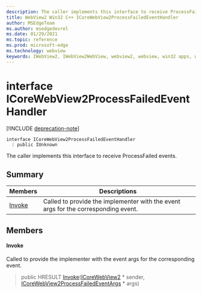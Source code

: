 ```yaml
---
description: The caller implements this interface to receive ProcessFailed events.
title: WebView2 Win32 C++ ICoreWebView2ProcessFailedEventHandler
author: MSEdgeTeam
ms.author: msedgedevrel
ms.date: 01/29/2021
ms.topic: reference
ms.prod: microsoft-edge
ms.technology: webview
keywords: IWebView2, IWebView2WebView, webview2, webview, win32 apps, win32, edge, ICoreWebView2, ICoreWebView2Controller, browser control, edge html, ICoreWebView2ProcessFailedEventHandler
---
```


# interface ICoreWebView2ProcessFailedEventHandler 

[!INCLUDE [deprecation-note](../includes/deprecation-note.md)]

```
interface ICoreWebView2ProcessFailedEventHandler
  : public IUnknown
```

The caller implements this interface to receive ProcessFailed events.

## Summary

 Members                        | Descriptions
--------------------------------|---------------------------------------------
[Invoke](#invoke) | Called to provide the implementer with the event args for the corresponding event.

## Members

#### Invoke 

Called to provide the implementer with the event args for the corresponding event.

> public HRESULT [Invoke](#invoke)([ICoreWebView2](icorewebview2.md) * sender, [ICoreWebView2ProcessFailedEventArgs](icorewebview2processfailedeventargs.md) * args)

